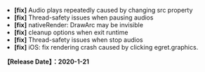 - **[fix]** Audio plays repeatedly caused by changing src property
- **[fix]** Thread-safety issues when pausing audios
- **[fix]** nativeRender: DrawArc may be invisible
- **[fix]** cleanup options when exit runtime
- **[fix]** Thread-safety issues when stop audios
- **[fix]** iOS: fix rendering crash caused by clicking egret.graphics.

**【Release Date】：2020-1-21**
